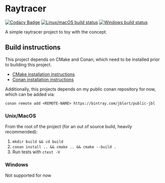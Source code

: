 Raytracer
====================

[![Codacy Badge](https://api.codacy.com/project/badge/Grade/10dbe5e10ca1460fa51f53d29d84c5e1)](https://www.codacy.com/app/jblort/raytracer?utm_source=github.com&amp;utm_medium=referral&amp;utm_content=jblort/raytracer&amp;utm_campaign=Badge_Grade)
[![Linux/macOS build status](https://img.shields.io/travis/jblort/raytracer/master.svg?label=Linux/OSX)](https://travis-ci.org/jblort/raytracer)
[![Windows build status](https://img.shields.io/appveyor/ci/jblort/raytracer/master.svg?label=Windows)](https://ci.appveyor.com/project/jblort/raytracer)

A simple raytracer project to toy with the concept.

## Build instructions

This project depends on CMake and Conan, which need to be installed prior to building this project.
* [CMake installation instructions](https://cmake.org/install/)
* [Conan installation instructions](http://docs.conan.io/en/latest/installation.html)

Additionally, this projects depends on my public conan repository for now, which can be added via:

    conan remote add <REMOTE-NAME> https://bintray.com/jblort/public-jbl

### Unix/MacOS

From the root of the project (for an out of source build, heavily recommended):

1. `mkdir build && cd build`
2. `conan install .. && cmake .. && cmake --build .`
3. Run tests with `ctest -V`

### Windows

Not supported for now
